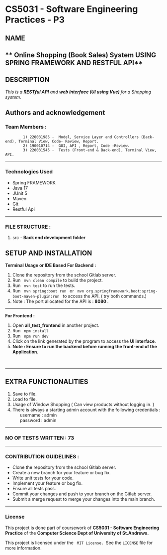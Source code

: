 # CS5031 - Software Engineering Practices - P3


## NAME
** Online Shopping (Book Sales) System USING SPRING FRAMEWORK AND RESTFUL API**
--
## DESCRIPTION
<p> 
<em> This is a <strong>RESTful API</strong> and <strong> web interface (UI using Vue) </strong> for a Shopping system. 
</em>
</p>

## Authors and acknowledgement

### Team Members :

            1) 220031985 -  Model, Service Layer and Controllers (Back-end), Terminal View, Code- Review, Report.
            2) 190010714 -  GUI, API , Report, Code -Review.
            3) 220031545 -  Tests (Front-end & Back-end), Terminal View, API.


--- 

### Technologies Used

* Spring FRAMEWORK
* Java 17 
* JUnit 5
* Maven
* Git
* Restful Api
---

### FILE STRUCTURE :

<ol>

<li> src - <strong> Back end development folder </strong>
</ol>


## SETUP AND INSTALLATION

<strong> Terminal Usage or IDE Based</strong>
<strong> For Backend : </strong>
<ol>
<li> Clone the repository from the school Gitlab server.
<li> Run <code> mvn clean compile</code> to build the project.
<li> Run  <code> mvn test</code> to run the tests.
<li> Run <code> mvn spring:boot run </code>  or <code> mvn org.springframework.boot:spring-boot-maven-plugin:run </code> to access the API. ( try both commands.)
<li> Note : The port allocated for the API is : <strong> 8080 </strong>.
<br/>
</ol>

---

<strong> For Frontend : </strong>
<ol>
<li> Open <strong>all_test_frontend</strong> in another project.
<li> Run <code> npm install</code>
<li> Run <code> npm run dev </code>
<li> Click on the link generated by the program to access the <strong>UI interface</strong>.
<li> <strong> Note : Ensure to run the backend before running the front-end of the Application.</strong>
</ol>
<br/>

---

## EXTRA FUNCTIONALITIES 
<ol>
<li> Save to file.
<li> Load to file.
<li> Usage of Window Shopping ( Can view products without logging in. )
<li> There is always a starting admin account with the following credentials :
<ul> username : admin </ul>
<ul> password : admin </ul>
</ol>

---

### NO OF TESTS WRITTEN :  73

---

### CONTRIBUTION GUIDELINES : 
- Clone the repository from the school Gitlab server.
- Create a new branch for your feature or bug fix.
- Write unit tests for your code.
- Implement your feature or bug fix.
- Ensure all tests pass.
- Commit your changes and push to your branch on the Gitlab server.
- Submit a merge request to merge your changes into the main branch.

--- 
### License
This project is done part of coursework of <strong> CS5031 - Software Engineering Practice</strong> of the <strong> Computer Science Dept of University of St.Andrews.</strong> </br>

This project is licensed under the <code> MIT License. </code>See the <code>LICENSE</code> file for more information.




